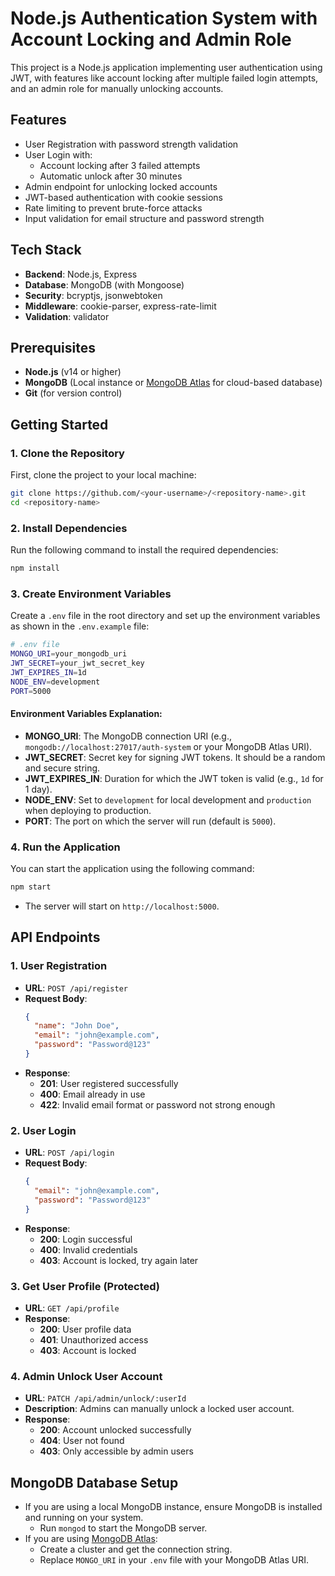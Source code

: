 
# Node.js Authentication System with Account Locking and Admin Role

This project is a Node.js application implementing user authentication using JWT, with features like account locking after multiple failed login attempts, and an admin role for manually unlocking accounts.

## Features
- User Registration with password strength validation
- User Login with:
  - Account locking after 3 failed attempts
  - Automatic unlock after 30 minutes
- Admin endpoint for unlocking locked accounts
- JWT-based authentication with cookie sessions
- Rate limiting to prevent brute-force attacks
- Input validation for email structure and password strength

## Tech Stack
- **Backend**: Node.js, Express
- **Database**: MongoDB (with Mongoose)
- **Security**: bcryptjs, jsonwebtoken
- **Middleware**: cookie-parser, express-rate-limit
- **Validation**: validator

## Prerequisites
- **Node.js** (v14 or higher)
- **MongoDB** (Local instance or [MongoDB Atlas](https://www.mongodb.com/cloud/atlas) for cloud-based database)
- **Git** (for version control)

## Getting Started

### 1. Clone the Repository
First, clone the project to your local machine:

```bash
git clone https://github.com/<your-username>/<repository-name>.git
cd <repository-name>
```

### 2. Install Dependencies
Run the following command to install the required dependencies:

```bash
npm install
```

### 3. Create Environment Variables
Create a `.env` file in the root directory and set up the environment variables as shown in the `.env.example` file:

```bash
# .env file
MONGO_URI=your_mongodb_uri
JWT_SECRET=your_jwt_secret_key
JWT_EXPIRES_IN=1d
NODE_ENV=development
PORT=5000
```

#### Environment Variables Explanation:
- **MONGO_URI**: The MongoDB connection URI (e.g., `mongodb://localhost:27017/auth-system` or your MongoDB Atlas URI).
- **JWT_SECRET**: Secret key for signing JWT tokens. It should be a random and secure string.
- **JWT_EXPIRES_IN**: Duration for which the JWT token is valid (e.g., `1d` for 1 day).
- **NODE_ENV**: Set to `development` for local development and `production` when deploying to production.
- **PORT**: The port on which the server will run (default is `5000`).

### 4. Run the Application
You can start the application using the following command:

```bash
npm start
```


- The server will start on `http://localhost:5000`.

## API Endpoints

### 1. User Registration
- **URL**: `POST /api/register`
- **Request Body**:
   ```json
   {
     "name": "John Doe",
     "email": "john@example.com",
     "password": "Password@123"
   }
   ```
- **Response**:
   - **201**: User registered successfully
   - **400**: Email already in use
   - **422**: Invalid email format or password not strong enough

### 2. User Login
- **URL**: `POST /api/login`
- **Request Body**:
   ```json
   {
     "email": "john@example.com",
     "password": "Password@123"
   }
   ```
- **Response**:
   - **200**: Login successful
   - **400**: Invalid credentials
   - **403**: Account is locked, try again later

### 3. Get User Profile (Protected)
- **URL**: `GET /api/profile`
- **Response**:
   - **200**: User profile data
   - **401**: Unauthorized access
   - **403**: Account is locked

### 4. Admin Unlock User Account
- **URL**: `PATCH /api/admin/unlock/:userId`
- **Description**: Admins can manually unlock a locked user account.
- **Response**:
   - **200**: Account unlocked successfully
   - **404**: User not found
   - **403**: Only accessible by admin users

## MongoDB Database Setup
- If you are using a local MongoDB instance, ensure MongoDB is installed and running on your system.
  - Run `mongod` to start the MongoDB server.
- If you are using [MongoDB Atlas](https://www.mongodb.com/cloud/atlas):
  - Create a cluster and get the connection string.
  - Replace `MONGO_URI` in your `.env` file with your MongoDB Atlas URI.






